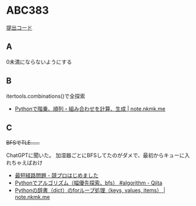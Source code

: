 # ABC383

[提出コード](../submissions/abc383)

## A

0未満にならないようにする



## B

itertools.combinations()で全探索

- [Pythonで階乗、順列・組み合わせを計算、生成 | note.nkmk.me](https://note.nkmk.me/python-math-factorial-permutations-combinations/#itertoolscombinations)

## C

~~BFSでTLE……~~

ChatGPTに聞いた。
加湿器ごとにBFSしてたのがダメで、最初からキューに入れちゃえばおけ

- [最短経路問題 - 競プロはじめました](https://kyo-pro.hatenablog.com/entry/Shortest-path-problem)
- [Pythonでアルゴリズム（幅優先探索、bfs） #algorithm - Qiita](https://qiita.com/takayg1/items/05d33193fbd7f2fc9256)
- [Pythonの辞書（dict）のforループ処理（keys, values, items） | note.nkmk.me](https://note.nkmk.me/python-dict-keys-values-items/)
